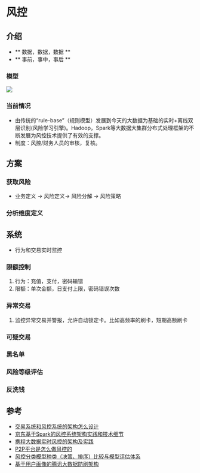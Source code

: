 # 风控

## 介绍
* ** 数据，数据，数据 **
* ** 事前，事中，事后 **

### 模型
![](http://img.blog.csdn.net/20160621114107796?watermark/2/text/aHR0cDovL2Jsb2cuY3Nkbi5uZXQv/font/5a6L5L2T/fontsize/400/fill/I0JBQkFCMA==/dissolve/70/gravity/SouthEast)

### 当前情况
* 由传统的“rule-base”（规则模型）发展到今天的大数据为基础的实时+离线双层识别(风险学习引擎)。Hadoop，Spark等大数据大集群分布式处理框架的不断发展为风控技术提供了有效的支撑。
* 制度：风控/财务人员的审核，复核。

## 方案
### 获取风险
* 业务定义 -> 风险定义-> 风险分解 -> 风险策略

### 分析维度定义

## 系统
* 行为和交易实时监控

### 限额控制
1. 行为：充值，支付，密码输错
1. 限额：单次金额，日支付上限，密码错误次数

### 异常交易
1. 监控异常交易并警报，允许自动锁定卡。比如高频率的刷卡，短期高额刷卡

### 可疑交易

### 黑名单

### 风险等级评估

### 反洗钱

## 参考
* [交易系统和风控系统的架构怎么设计](https://www.zhihu.com/question/20860347)
* [京东基于Spark的风控系统架构实践和技术细节](http://www.infoq.com/cn/articles/jingdong-risk-control-system-architecture-based-on-spark)
* [携程大数据实时风控的架构及实践](http://f.dataguru.cn/article-10266-1.html)
* [P2P平台是怎么做风控的](https://www.zhihu.com/question/22465832)
* [风控分类模型种类（决策、排序）比较与模型评估体系](http://blog.csdn.net/sinat_26917383/article/details/51725102)
* [基于用户画像的腾讯大数据防刷架构](http://www.woshipm.com/pd/543957.html)
